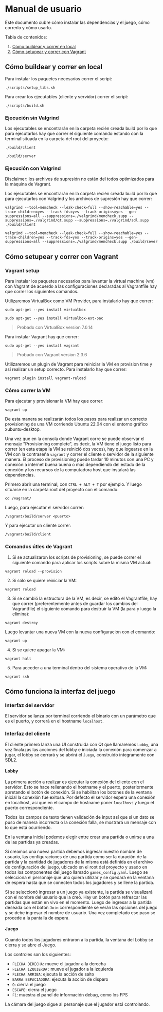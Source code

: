 # Manual de usuario

Este documento cubre cómo instalar las dependencias y el juego, cómo correrlo y cómo usarlo.

Tabla de contenidos:

1. [Cómo buildear y correr en local](#Cómo-buildear-y-correr-en-local)
1. [Cómo setupear y correr con Vagrant](#Cómo-setupear-y-correr-con-Vagrant)

## Cómo buildear y correr en local

Para instalar los paquetes necesarios correr el script:

```shell
./scripts/setup_libs.sh
```

Para crear los ejecutables (cliente y servidor) correr el script:

```shell
./scripts/build.sh
```

### Ejecución sin Valgrind

Los ejecutables se encontrarán en la carpeta recién creada build por lo que para ejecutarlos hay que correr el siguiente comando estando con la terminal situada en la carpeta del root del proyecto:

```shell
./build/client
```

```shell
./build/server
```

### Ejecución con Valgrind

Disclaimer: los archivos de supresión no están del todos optimizados para la máquina de Vagrant.

Los ejecutables se encontrarán en la carpeta recién creada build por lo que para ejecutarlos con Valgrind y los archivos de supresión hay que correr:

```shell
valgrind --tool=memcheck --leak-check=full --show-reachable=yes --trace-children=yes --track-fds=yes --track-origins=yes --gen-suppressions=all --suppressions=./valgrind/memcheck.supp --suppressions=./valgrind/qt.supp --suppressions=./valgrind/sdl.supp ./build/client
```

```shell
valgrind --tool=memcheck --leak-check=full --show-reachable=yes --trace-children=yes --track-fds=yes --track-origins=yes --gen-suppressions=all --suppressions=./valgrind/memcheck.supp ./build/sever
```

## Cómo setupear y correr con Vagrant

### Vagrant setup

Para instalar los paquetes necesarios para levantar la virtual machine (vm) con Vagrant de acuerdo a las configuraciones declaradas al Vagrantfile hay que correr los siguientes comandos.

Utilizaremos VirtualBox como VM Provider, para instalarlo hay que correr:

```shell
sudo apt-get --yes install virtualbox
```

```shell
sudo apt-get --yes install virtualbox-ext-pac
```

> Probado con VirtualBox version 7.0.14

Para instalar Vagrant hay que correr:

```shell
sudo apt-get --yes install vagrant
```

> Probado con Vagrant version 2.3.6

Utilizaremos un plugin de Vagrant para reiniciar la VM en provision time y así realizar un setup correcto. Para instalarlo hay que correr:

```shell
vagrant plugin install vagrant-reload
```

### Cómo correr la VM

Para ejecutar y provisionar la VM hay que correr:

```shell
vagrant up
```

De esta manera se realizarán todos los pasos para realizar un correcto provisioning de una VM corriendo Ubuntu 22.04 con el entorno gráfico xubuntu-desktop.

Una vez que en la consola donde Vagrant corre se puede observar el mensaje "Provisioning complete", es decir, la VM tiene el juego listo para correr (en esta etapa la VM se reinició dos veces), hay que logearse en la VM con la contraseña `vagrant` y correr el cliente o servidor de la siguiente manera. El proceso de provisioning puede tardar 10 minutos con una PC y conexión a internet buena buena o más dependiendo del estado de la conexión y los recursos de la computadora host que instalará las dependencias.

Primero abrir una terminal, con `CTRL + ALT + T` por ejemplo. Y luego situarse en la carpeta root del proyecto con el comando:

```shell
cd /vagrant/
```

Luego, para ejecutar el servidor correr:

```shell
/vagrant/build/server <puerto>
```

Y para ejecutar un cliente correr:

```shell
/vagrant/build/client
```

### Comandos útles de Vagrant

1. Si se actualizaron los scripts de provisioning, se puede correr el siguiente comando para aplicar los scripts sobre la misma VM actual:

```shell
vagrant reload --provision
```

2. Si sólo se quiere reiniciar la VM:

```shell
vagrant reload
```

3. Si se cambió la estructura de la VM, es decir, se editó el Vagrantfile, hay que correr (preferentemente antes de guardar los cambios del Vagrantfile) el siguiente comando para destruir la VM (la para y luego la elimina):

```shell
vagrant destroy
```

Luego levantar una nueva VM con la nueva configuración con el comando:

```shell
vagrant up
```

4. Si se quiere apagar la VM:

```shell
vagrant halt
```

5. Para acceder a una terminal dentro del sistema operativo de la VM:

```shell
vagrant ssh
```

## Cómo funciona la interfaz del juego

### Interfaz del servidor

El servidor se lanza por terminal corriendo el binario con un parámetro que es el puerto, y correrá en el hostname `localhost`.

### Interfaz del cliente

El cliente primero lanza una UI construida con Qt que llamaremos `Lobby`, una vez finalazas las acciones del lobby e iniciada la conexión para comenzar a jugar, el lobby se cerrará y se abrirá el `Juego`, construido íntegramente con SDL2.

#### Lobby

La primera acción a realizar es ejecutar la conexión del cliente con el servidor. Esto se hace rellenando el hostname y el puerto, posteriormente apretando el botón de conexión. Si se habilitan los botones de la ventana inicial la conexión fue exitosa. Por defecto el servidor espera una conexión en localhost, así que en el campo de hostname poner `localhost` y luego el puerto correspondiente.

Todos los campos de texto tienen validación de input así que si un dato se puso de manera incorrecta o la conexión falla, se mostrará un mensaje con lo que está ocurriendo.

En la ventana inicial podemos elegir entre crear una partida o unirse a una de las partidas ya creadas.

Si creamos una nueva partida debemos ingresar nuestro nombre de usuario, las configuraciones de una partida como ser la duración de la partida y la cantidad de jugadores de la misma está definida en el archivo de configuración del juego, ubicado en el root del proyecto y usado en todos los componentes del juego llamado `games_config.yaml`. Luego se selecciona el personaje que uno quiera utilizar y se quedará en la ventana de espera hasta que se conecten todos los jugadores y se llene la partida.

Si se seleccionó ingresar a un juego ya existente, la partida se visualizará con el nombre del usuario que la creó. Hay un botón para refrescar las partidas que están en vivo en el momento. Luego de ingresar a la partida deseada con el botón `Join` correspondiente se verán las opciones del juego y se debe ingresar el nombre de usuario. Una vez completado ese paso se procede a la pantalla de espera.

#### Juego

Cuando todos los jugadores entraron a la partida, la ventana del Lobby se cierra y se abre el Juego.

Los controles son los siguientes:

- `FLECHA DERECHA`: mueve el jugador a la derecha
- `FLECHA IZQUIERDA:` mueve el jugador a la izquierda
- `FLECHA ARRIBA`: ejecuta la acción de salto
- `BARRA ESPACIADORA`: ejecuta la acción de disparo
- `Q`: cierra el juego
- `ESCAPE`: cierra el juego
- `F1`: muestra el panel de información debug, como los FPS

La cámara del juego sigue al personaje que el jugador está controlando.